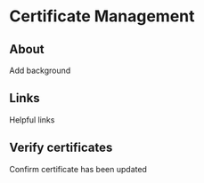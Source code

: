 # Certificate Management

## About
Add background

## Links
Helpful links

## Verify certificates
Confirm certificate has been updated
